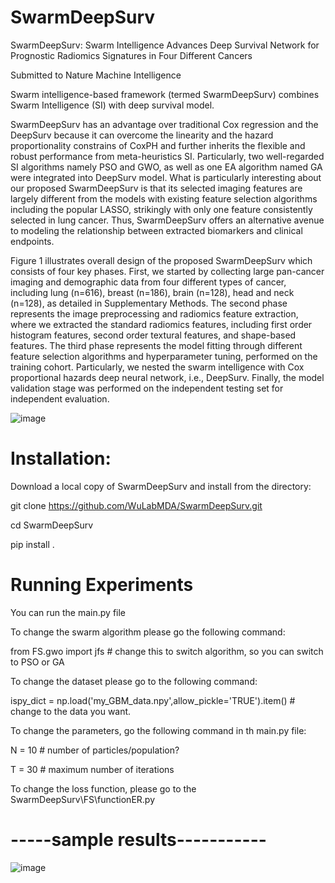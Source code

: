 # SwarmDeepSurv
SwarmDeepSurv: Swarm Intelligence Advances Deep Survival Network for Prognostic Radiomics Signatures in Four Different Cancers

Submitted to Nature Machine Intelligence

Swarm intelligence-based framework (termed SwarmDeepSurv) combines Swarm Intelligence (SI) with deep survival model.

SwarmDeepSurv has an advantage over traditional Cox regression and the DeepSurv because it can overcome the linearity and the hazard proportionality constrains of CoxPH and further inherits the flexible 
and robust performance from meta-heuristics SI. Particularly, two well-regarded SI algorithms namely PSO and GWO, as well as one EA algorithm named GA were integrated into DeepSurv model.
What is particularly interesting about our proposed SwarmDeepSurv is that its selected imaging features are largely different from the models with existing feature selection algorithms including the popular LASSO, strikingly with only one feature consistently selected in lung cancer. 
Thus, SwarmDeepSurv offers an alternative avenue to modeling the relationship between extracted biomarkers and clinical endpoints. 

Figure 1 illustrates overall design of the proposed SwarmDeepSurv which consists of four key phases. 
First, we started by collecting large pan-cancer imaging and demographic data from four different types of cancer, 
including lung (n=616), breast (n=186), brain (n=128), head and neck (n=128), as detailed in Supplementary Methods. 
The second phase represents the image preprocessing and radiomics feature extraction, where we extracted the standard radiomics features, 
including first order histogram features, second order textural features, and shape-based features. 
The third phase represents the model fitting through different feature selection algorithms and hyperparameter tuning, 
performed on the training cohort. Particularly, we nested the swarm intelligence with Cox proportional hazards deep neural network, i.e., DeepSurv.
Finally, the model validation stage was performed on the independent testing set for independent evaluation. 

![image](https://user-images.githubusercontent.com/94207813/193582788-58ad2f28-b3ff-4ec6-b904-9f06a717cbfa.png)


# Installation:

Download a local copy of SwarmDeepSurv and install from the directory:

git clone https://github.com/WuLabMDA/SwarmDeepSurv.git

cd SwarmDeepSurv

pip install .


# Running Experiments

You can run the main.py file

To change the swarm algorithm please go the following command: 

from FS.gwo import jfs   # change this to switch algorithm, so you can switch to PSO or GA

To change the dataset please go to the following command: 

ispy_dict = np.load('my_GBM_data.npy',allow_pickle='TRUE').item() # change to the data you want. 

To change the parameters, go the following command in th main.py file:


N    = 10 # number of particles/population?

T    = 30 # maximum number of iterations


To change the loss function, please go to the SwarmDeepSurv\FS\functionER.py


# -----sample results-----------

![image](https://user-images.githubusercontent.com/94207813/193585472-97fad366-0095-4db8-a125-9c0a9aca892d.png)


